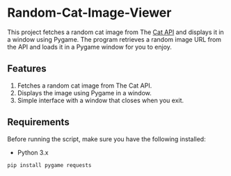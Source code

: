# Random-Cat-Image-Viewer
This project fetches a random cat image from The [Cat API](https://thecatapi.com/) and displays it in a window using Pygame. The program retrieves a random image URL from the API and loads it in a Pygame window for you to enjoy.

## Features
1. Fetches a random cat image from The Cat API.
2. Displays the image using Pygame in a window.
3. Simple interface with a window that closes when you exit.


## Requirements
Before running the script, make sure you have the following installed:
- Python 3.x
```
pip install pygame requests
```

